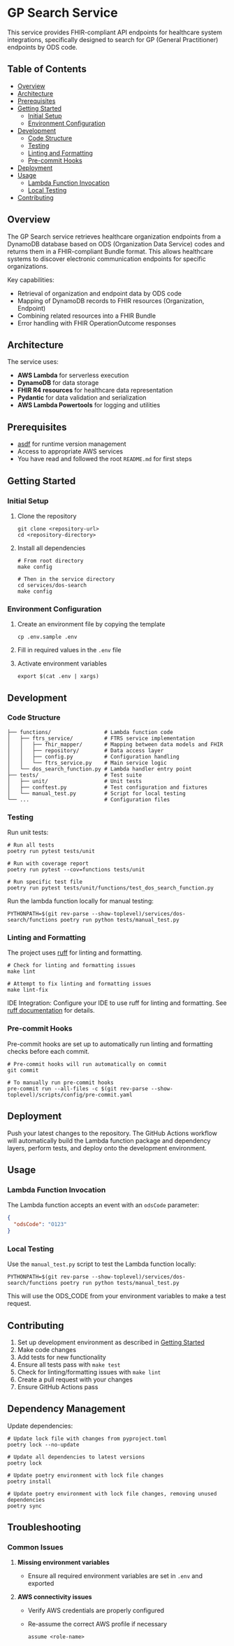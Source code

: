 # GP Search Service

This service provides FHIR-compliant API endpoints for healthcare system integrations, specifically designed to search for GP (General Practitioner) endpoints by ODS code.

## Table of Contents

- [Overview](#overview)
- [Architecture](#architecture)
- [Prerequisites](#prerequisites)
- [Getting Started](#getting-started)
  - [Initial Setup](#initial-setup)
  - [Environment Configuration](#environment-configuration)
- [Development](#development)
  - [Code Structure](#code-structure)
  - [Testing](#testing)
  - [Linting and Formatting](#linting-and-formatting)
  - [Pre-commit Hooks](#pre-commit-hooks)
- [Deployment](#deployment)
- [Usage](#usage)
  - [Lambda Function Invocation](#lambda-function-invocation)
  - [Local Testing](#local-testing)
- [Contributing](#contributing)

## Overview

The GP Search service retrieves healthcare organization endpoints from a DynamoDB database based on ODS (Organization Data Service) codes and returns them in a FHIR-compliant Bundle format. This allows healthcare systems to discover electronic communication endpoints for specific organizations.

Key capabilities:

- Retrieval of organization and endpoint data by ODS code
- Mapping of DynamoDB records to FHIR resources (Organization, Endpoint)
- Combining related resources into a FHIR Bundle
- Error handling with FHIR OperationOutcome responses

## Architecture

The service uses:

- **AWS Lambda** for serverless execution
- **DynamoDB** for data storage
- **FHIR R4 resources** for healthcare data representation
- **Pydantic** for data validation and serialization
- **AWS Lambda Powertools** for logging and utilities

## Prerequisites

- [asdf](https://asdf-vm.com/) for runtime version management
- Access to appropriate AWS services
- You have read and followed the root `README.md` for first steps

## Getting Started

### Initial Setup

1. Clone the repository

   ```shell
   git clone <repository-url>
   cd <repository-directory>
   ```

2. Install all dependencies

   ```shell
   # From root directory
   make config

   # Then in the service directory
   cd services/dos-search
   make config
   ```

### Environment Configuration

1. Create an environment file by copying the template

   ```shell
   cp .env.sample .env
   ```

2. Fill in required values in the `.env` file

3. Activate environment variables

   ```shell
   export $(cat .env | xargs)
   ```

## Development

### Code Structure

```plain
├── functions/                 # Lambda function code
│   ├── ftrs_service/          # FTRS service implementation
│   │   ├── fhir_mapper/       # Mapping between data models and FHIR
│   │   ├── repository/        # Data access layer
│   │   ├── config.py          # Configuration handling
│   │   └── ftrs_service.py    # Main service logic
│   └── dos_search_function.py # Lambda handler entry point
├── tests/                     # Test suite
│   ├── unit/                  # Unit tests
│   ├── conftest.py            # Test configuration and fixtures
│   └── manual_test.py         # Script for local testing
└── ...                        # Configuration files
```

### Testing

Run unit tests:

```shell
# Run all tests
poetry run pytest tests/unit

# Run with coverage report
poetry run pytest --cov=functions tests/unit

# Run specific test file
poetry run pytest tests/unit/functions/test_dos_search_function.py
```

Run the lambda function locally for manual testing:

```shell
PYTHONPATH=$(git rev-parse --show-toplevel)/services/dos-search/functions poetry run python tests/manual_test.py
```

### Linting and Formatting

The project uses [ruff](https://github.com/charliermarsh/ruff) for linting and formatting.

```shell
# Check for linting and formatting issues
make lint

# Attempt to fix linting and formatting issues
make lint-fix
```

IDE Integration: Configure your IDE to use ruff for linting and formatting. See [ruff documentation](https://docs.astral.sh/ruff/editors/setup/) for details.

### Pre-commit Hooks

Pre-commit hooks are set up to automatically run linting and formatting checks before each commit.

```shell
# Pre-commit hooks will run automatically on commit
git commit

# To manually run pre-commit hooks
pre-commit run --all-files -c $(git rev-parse --show-toplevel)/scripts/config/pre-commit.yaml
```

## Deployment

Push your latest changes to the repository.
The GitHub Actions workflow will automatically build the Lambda function package and dependency layers, perform tests, and deploy onto the development environment.

## Usage

### Lambda Function Invocation

The Lambda function accepts an event with an `odsCode` parameter:

```json
{
  "odsCode": "O123"
}
```

### Local Testing

Use the `manual_test.py` script to test the Lambda function locally:

```shell
PYTHONPATH=$(git rev-parse --show-toplevel)/services/dos-search/functions poetry run python tests/manual_test.py
```

This will use the ODS_CODE from your environment variables to make a test request.

## Contributing

1. Set up development environment as described in [Getting Started](#getting-started)
2. Make code changes
3. Add tests for new functionality
4. Ensure all tests pass with `make test`
5. Check for linting/formatting issues with `make lint`
6. Create a pull request with your changes
7. Ensure GitHub Actions pass

## Dependency Management

Update dependencies:

```shell
# Update lock file with changes from pyproject.toml
poetry lock --no-update

# Update all dependencies to latest versions
poetry lock

# Update poetry environment with lock file changes
poetry install

# Update poetry environment with lock file changes, removing unused dependencies
poetry sync
```

## Troubleshooting

### Common Issues

1. **Missing environment variables**
   - Ensure all required environment variables are set in `.env` and exported

2. **AWS connectivity issues**
   - Verify AWS credentials are properly configured
   - Re-assume the correct AWS profile if necessary

     ```shell
     assume <role-name>
     ```
